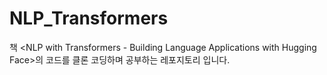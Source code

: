 # NLP_Transformers
책 <NLP with Transformers - Building Language Applications with Hugging Face>의 코드를 클론 코딩하며 공부하는 레포지토리 입니다.
